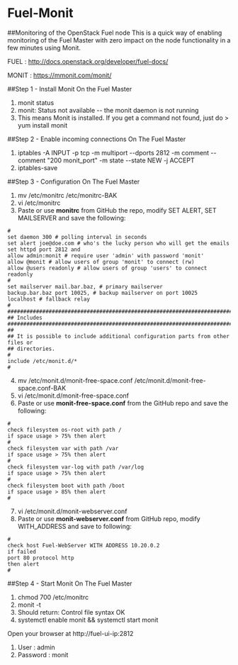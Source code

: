 # Fuel-Monit
##Monitoring of the OpenStack Fuel node
This is a quick way of enabling monitoring of the Fuel Master with zero impact on the node functionality in a few minutes using Monit.

FUEL : http://docs.openstack.org/developer/fuel-docs/

MONIT : https://mmonit.com/monit/

##Step 1 - Install Monit
On the Fuel Master

1. monit status
2. monit: Status not available -- the monit daemon is not running
  1. This means Monit is installed.  If you get a command not found, just do > yum install monit

##Step 2 - Enable incoming connections 
On The Fuel Master

1. iptables -A INPUT -p tcp -m multiport --dports 2812 -m comment --comment "200 monit_port" -m state --state NEW -j ACCEPT
2. iptables-save

##Step 3 - Configuration
On The Fuel Master

1. mv /etc/monitrc /etc/monitrc-BAK
2. vi /etc/monitrc 
3. Paste or use **monitrc** from GitHub the repo, modify SET ALERT, SET MAILSERVER and save the following:
```
#
set daemon 300 # polling interval in seconds
set alert joe@doe.com # who's the lucky person who will get the emails
set httpd port 2812 and
allow admin:monit # require user 'admin' with password 'monit'
allow @monit # allow users of group 'monit' to connect (rw)
allow @users readonly # allow users of group 'users' to connect readonly
#
set mailserver mail.bar.baz, # primary mailserver
backup.bar.baz port 10025, # backup mailserver on port 10025
localhost # fallback relay
#
###############################################################################
## Includes
###############################################################################
##
## It is possible to include additional configuration parts from other files or
## directories.
#
include /etc/monit.d/*
#
```

4. mv /etc/monit.d/monit-free-space.conf /etc/monit.d/monit-free-space.conf-BAK
5. vi /etc/monit.d/monit-free-space.conf
6. Paste or use **monit-free-space.conf** from the GitHub repo and save the following: 
```
#
check filesystem os-root with path /
if space usage > 75% then alert
#
check filesystem var with path /var
if space usage > 75% then alert
#
check filesystem var-log with path /var/log
if space usage > 75% then alert
#
check filesystem boot with path /boot
if space usage > 85% then alert
#
```
7. vi /etc/monit.d/monit-webserver.conf
8. Paste or use **monit-webserver.conf** from GitHub repo, modify WITH_ADDRESS and save to following:
```
#
check host Fuel-WebServer WITH ADDRESS 10.20.0.2
if failed
port 80 protocol http
then alert
#
```
##Step 4 - Start Monit
On The Fuel Master

1. chmod 700 /etc/monitrc
2. monit -t
  1. Should return: Control file syntax OK
3. systemctl enable monit && systemctl start monit

Open your browser at http://fuel-ui-ip:2812

1. User : admin
2. Password : monit
